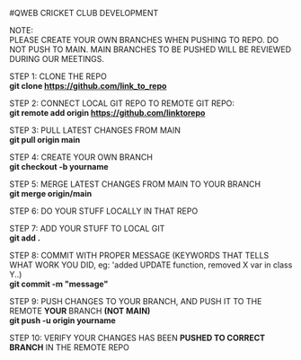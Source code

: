 
#QWEB CRICKET CLUB DEVELOPMENT  

NOTE:  
PLEASE CREATE YOUR OWN BRANCHES WHEN PUSHING TO REPO. DO NOT PUSH TO MAIN.
MAIN BRANCHES TO BE PUSHED WILL BE REVIEWED DURING OUR MEETINGS.

STEP 1: CLONE THE REPO  
**git clone https://github.com/link_to_repo**

STEP 2: CONNECT LOCAL GIT REPO TO REMOTE GIT REPO:  
**git remote add origin https://github.com/linktorepo**

STEP 3: PULL LATEST CHANGES FROM MAIN  
**git pull origin main**

STEP 4: CREATE YOUR OWN BRANCH  
**git checkout -b yourname**

STEP 5: MERGE LATEST CHANGES FROM MAIN TO YOUR BRANCH  
**git merge origin/main**

STEP 6: DO YOUR STUFF LOCALLY IN THAT REPO  

STEP 7: ADD YOUR STUFF TO LOCAL GIT  
**git add .**

STEP 8: COMMIT WITH PROPER MESSAGE (KEYWORDS THAT TELLS WHAT WORK YOU DID, eg: 'added UPDATE function, removed X var in class Y..)  
**git commit -m "message"**

STEP 9: PUSH CHANGES TO YOUR BRANCH, AND PUSH IT TO THE REMOTE **YOUR** BRANCH **(NOT MAIN)**  
**git push -u origin yourname**

STEP 10: VERIFY YOUR CHANGES HAS BEEN **PUSHED TO CORRECT BRANCH** IN THE REMOTE REPO


